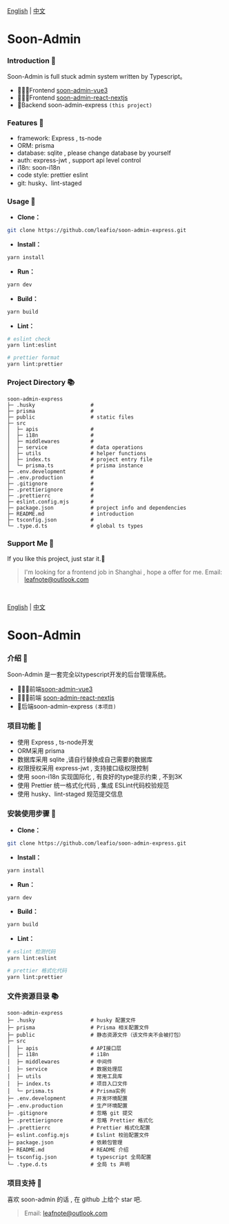 [English](#soon-admin) | [中文](#soon-admin-1)

# Soon-Admin

### Introduction 📖

Soon-Admin is full stuck admin system written by Typescript。

- 🧑‍🤝‍🧑Frontend [soon-admin-vue3](https://github.com/leafio/soon-admin-vue3)
- 🧑‍🤝‍🧑Frontend [soon-admin-react-nextjs](https://github.com/leafio/soon-admin-react-nextjs) 
- 👭Backend soon-admin-express `(this project)`

### Features 🔨

- framework: Express , ts-node
- ORM:  prisma
- database: sqlite , please change database by yourself
- auth:  express-jwt , support api level control
- i18n:  soon-i18n 
- code style: prettier eslint
- git: husky、lint-staged

### Usage 📔

- **Clone：**

```bash
git clone https://github.com/leafio/soon-admin-express.git
```

- **Install：**

```bash
yarn install
```

- **Run：**

```bash
yarn dev
```

- **Build：**

```bash
yarn build
```

- **Lint：**

```bash
# eslint check
yarn lint:eslint

# prettier format
yarn lint:prettier
```

### Project Directory 📚

```text
soon-admin-express
├─ .husky                  # 
├─ prisma                  # 
├─ public                  # static files
├─ src
│  ├─ apis                 # 
│  ├─ i18n                 # 
│  ├─ middlewares          # 
│  ├─ service              # data operations
│  ├─ utils                # helper functions
│  ├─ index.ts             # project entry file
│  └─ prisma.ts            # prisma instance
├─ .env.development        # 
├─ .env.production         # 
├─ .gitignore              # 
├─ .prettierignore         # 
├─ .prettierrc             # 
├─ eslint.config.mjs       # 
├─ package.json            # project info and dependencies
├─ README.md               # introduction
├─ tsconfig.json           #
└─ .type.d.ts              # global ts types

```

### Support Me 🍵

If you like this project, just star it.🚀

> I'm looking for a frontend job in Shanghai , hope a offer for me.
> Email: leafnote@outlook.com

<br />

[English](#soon-admin) | [中文](#soon-admin-1)

# Soon-Admin

### 介绍 📖

Soon-Admin 是一套完全以typescript开发的后台管理系统。

- 🧑‍🤝‍🧑前端[soon-admin-vue3](https://github.com/leafio/soon-admin-vue3) 
- 🧑‍🤝‍🧑前端 [soon-admin-react-nextjs](https://github.com/leafio/soon-admin-react-nextjs)
- 👭后端soon-admin-express `(本项目)`

### 项目功能 🔨

- 使用 Express , ts-node开发
- ORM采用 prisma
- 数据库采用 sqlite ,请自行替换成自己需要的数据库
- 权限授权采用 express-jwt , 支持接口级权限控制
- 使用 soon-i18n 实现国际化 , 有良好的type提示约束 , 不到3K
- 使用 Prettier 统一格式化代码 , 集成 ESLint代码校验规范
- 使用 husky、lint-staged 规范提交信息

### 安装使用步骤 📔

- **Clone：**

```bash
git clone https://github.com/leafio/soon-admin-express.git
```

- **Install：**

```bash
yarn install
```

- **Run：**

```bash
yarn dev
```

- **Build：**

```bash
yarn build
```

- **Lint：**

```bash
# eslint 检测代码
yarn lint:eslint

# prettier 格式化代码
yarn lint:prettier
```

### 文件资源目录 📚

```text
soon-admin-express
├─ .husky                  # husky 配置文件
├─ prisma                  # Prisma 相关配置文件
├─ public                  # 静态资源文件（该文件夹不会被打包）
├─ src
│  ├─ apis                 # API接口层
│  ├─ i18n                 # i18n
│  ├─ middlewares          # 中间件
│  ├─ service              # 数据处理层
│  ├─ utils                # 常用工具库
│  ├─ index.ts             # 项目入口文件
│  └─ prisma.ts            # Prisma实例
├─ .env.development        # 开发环境配置
├─ .env.production         # 生产环境配置
├─ .gitignore              # 忽略 git 提交
├─ .prettierignore         # 忽略 Prettier 格式化
├─ .prettierrc             # Prettier 格式化配置
├─ eslint.config.mjs       # Eslint 校验配置文件
├─ package.json            # 依赖包管理
├─ README.md               # README 介绍
├─ tsconfig.json           # typescript 全局配置
└─ .type.d.ts              # 全局 ts 声明

```

### 项目支持 🍵

喜欢 soon-admin 的话 , 在 github 上给个 star 吧.

> Email: leafnote@outlook.com

